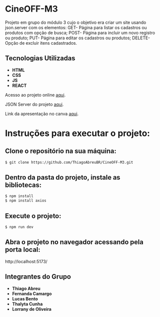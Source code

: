# CineOFF-M3

Projeto em grupo do módulo 3 cujo o objetivo era criar um site usando json.server com os elementos: GET- Página para listar os  cadastros ou produtos com  opção de busca; POST- Página para incluir um  novo registro ou produto; PUT- Página para editar os  cadastros ou produtos; DELETE- Opção de excluir itens cadastrados.

## Tecnologias Utilizadas

- **HTML**
- **CSS**
- **JS**
- **REACT**


Acesso ao projeto online [aqui](https://cineoff.netlify.app/).

JSON Server do projeto [aqui](https://github.com/ThiagoAbreuBR/CineOFF-GET-POST-PUT-DELETE).

Link da apresentação no canva [aqui](https://www.canva.com/design/DAFZUxfHtf8/Teo7fpMOOMi5EiJhGaIXfg/view?utm_content=DAFZUxfHtf8&utm_campaign=designshare&utm_medium=link&utm_source=publishsharelink).

# Instruções para executar o projeto:

## Clone o repositório na sua máquina:

```sh
$ git clone https://github.com/ThiagoAbreuBR/CineOFF-M3.git
```
## Dentro da pasta do projeto, instale as bibliotecas:

```sh
$ npm install
$ npm install axios
```
## Execute o projeto:

```sh
$ npm run dev
```

## Abra o projeto no navegador acessando pela porta local:
http://localhost:5173/

## Integrantes do Grupo

- **Thiago Abreu**
- **Fernanda Camargo**
- **Lucas Bento**
- **Thalyta Cunha**
- **Lorrany de Oliveira**

